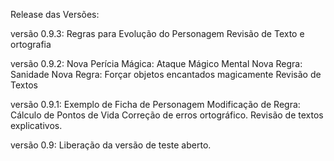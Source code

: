 Release das Versões:

versão 0.9.3:
Regras para Evolução do Personagem
Revisão de Texto e ortografia

versão 0.9.2:
Nova Perícia Mágica: Ataque Mágico Mental
Nova Regra: Sanidade
Nova Regra: Forçar objetos encantados magicamente
Revisão de Textos

versão 0.9.1:
Exemplo de Ficha de Personagem
Modificação de Regra: Cálculo de Pontos de Vida
Correção de erros ortográfico.
Revisão de textos explicativos.

versão 0.9: Liberação da versão de teste aberto.
